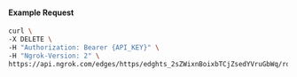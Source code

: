 <!-- Code generated for API Clients. DO NOT EDIT. -->

#### Example Request

```bash
curl \
-X DELETE \
-H "Authorization: Bearer {API_KEY}" \
-H "Ngrok-Version: 2" \
https://api.ngrok.com/edges/https/edghts_2sZWixnBoixbTCjZsedYVruGbWq/routes/edghtsrt_2sZWisYV4o1cIgAy5We0dMi2Zts/traffic_policy
```
